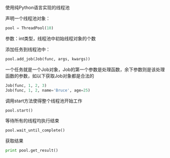 使用纯Python语言实现的线程池

声明一个线程池对象：
```python
pool = ThreadPool(10)
```
参数：int类型，线程池中初始线程对象的个数


添加任务到线程池中：
```python
pool.add_job(Job(func, args, kwargs))
```
一个任务就是一个Job对象，Job的第一个参数是处理函数，余下参数则是该处理函数的参数，如以下获取Job对象都是合法的
```python
Job(func, 1, 2, 3)
Job(func, 1, 2, name='Bruce', age=25)
```

调用start方法使得整个线程池开始工作
```python
pool.start()
```

等待所有的线程均执行结束
```python
pool.wait_until_complete()
```

获取结果
```python
print pool.get_result()
```
